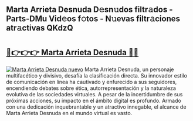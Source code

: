 ## Marta Arrieta Desnuda D𝚎sn𝚞dos filtr𝚊dos - Parts-DMu Vid𝚎os f𝚘tos - N𝚞evas filtr𝚊ciones atr𝚊ctivas QKdzQ

# <h2><a href="http://mb19pm.tromn.icu/?c=Marta+Arrieta+Desnuda">🔗👉👉👉 Marta Arrieta Desnuda 🔗🔗</a></h2>

[![Marta Arrieta Desnuda nuevo](https://i.imgur.com/pEAQMta.gif)](http://mb19pm.tromn.icu/?c=Marta+Arrieta+Desnuda)
Marta Arrieta Desnuda, un personaje multifacético y divisivo, desafía la clasificación directa. Su innovador estilo de comunicación en línea ha cautivado y enfurecido a sus seguidores, encendiendo debates sobre ética, autorrepresentación y la naturaleza evolutiva de las sociedades virtuales. A pesar de la incertidumbre de sus próximas acciones, su impacto en el ámbito digital es profundo. Armado con una dedicación inquebrantable y un atractivo innegable, el alcance de Marta Arrieta Desnuda en el mundo virtual es vasto.

